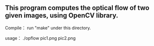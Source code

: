 This program computes the optical flow of two given images, using OpenCV library.
-------------------------------------------------------------------------------------

Compile： run "make" under this directory.

usage： ./opflow pic1.png pic2.png
